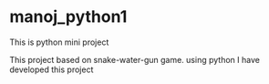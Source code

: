 # manoj_python1
This is python mini project

This project based on snake-water-gun game.
using python I have developed this project
